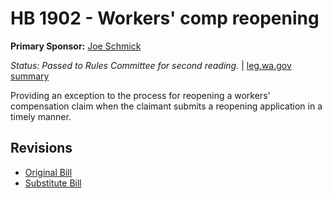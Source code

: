 # HB 1902 - Workers' comp reopening
**Primary Sponsor:** [Joe Schmick](/person/leg/joe.schmick.md)

*Status: Passed to Rules Committee for second reading.* | [leg.wa.gov summary](https://app.leg.wa.gov/billsummary?BillNumber=1902&Year=2021)

Providing an exception to the process for reopening a workers' compensation claim when the claimant submits a reopening application in a timely manner.

## Revisions
* [Original Bill](1/)
* [Substitute Bill](S/)